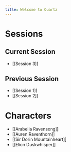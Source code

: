 ```yaml
---
title: Welcome to Quartz
---
```

# Sessions

## Current Session

- [[Session 3]]

## Previous Session

- [[Session 1]]
- [[Session 2]]

# Characters

- [[Arabella Ravensong]]
- [[Auren Raventhorn]]
- [[Sir Dorin Mountainheart]]
- [[Elion Duskwhisper]]
